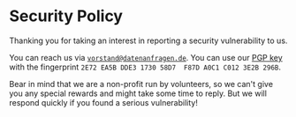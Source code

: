 # Security Policy

Thanking you for taking an interest in reporting a security vulnerability to us.

You can reach us via [`vorstand@datenanfragen.de`](mailto:vorstand@datenanfragen.de). You can use our [PGP key](https://www.datenanfragen.de/pgp/3E2B296B.asc) with the fingerprint `2E72 EA5B DDE3 1730 58D7  F87D A0C1 C012 3E2B 296B`.

Bear in mind that we are a non-profit run by volunteers, so we can't give you any special rewards and might take some time to reply.
But we will respond quickly if you found a serious vulnerability!
